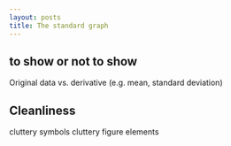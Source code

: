 ```yaml
---
layout: posts
title: The standard graph
--- 
```


## to show or not to show
Original data vs. derivative (e.g. mean, standard deviation)



## Cleanliness
cluttery symbols
cluttery figure elements